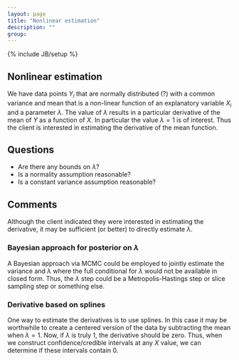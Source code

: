 ```yaml
---
layout: page
title: "Nonlinear estimation"
description: ""
group: 
---
```

{% include JB/setup %}

## Nonlinear estimation

We have data points $Y_i$ that are normally distributed (?) with a common 
variance and mean that is a non-linear function of an explanatory variable $X_i$ 
and a parameter $\lambda$. 
The value of $\lambda$ results in a particular derivative of the mean of $Y$ as 
a function of $X$. 
In particular the value $\lambda=1$ is of interest.
Thus the client is interested in estimating the derivative of the mean 
function.

## Questions

- Are there any bounds on $\lambda$?
- Is a normality assumption reasonable?
- Is a constant variance assumption reasonable?



## Comments

Although the client indicated they were interested in estimating the derivative,
it may be sufficient (or better) to directly estimate $\lambda$.

### Bayesian approach for posterior on $\lambda$ 

A Bayesian approach via MCMC could be employed to jointly estimate the variance
and $\lambda$ where the full conditional for $\lambda$ would not be available
in closed form. 
Thus, the $\lambda$ step could be a Metropolis-Hastings step or slice sampling 
step or something else.


### Derivative based on splines

One way to estimate the derivatives is to use splines. 
In this case it may be worthwhile to create a centered version of the data by
subtracting the mean when $\lambda=1$. 
Now, if $\lambda$ is truly 1, the derivative should be zero. 
Thus, when we construct confidence/credible intervals at any $X$ value, 
we can determine if these intervals contain 0.